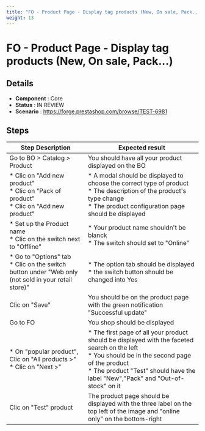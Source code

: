 ```yaml
---
title: "FO - Product Page - Display tag products (New, On sale, Pack...)"
weight: 13
---
```


# FO - Product Page - Display tag products (New, On sale, Pack...)
## Details
* **Component** : Core
* **Status** : IN REVIEW
* **Scenario** : https://forge.prestashop.com/browse/TEST-6981

## Steps
| Step Description | Expected result |
| ----- | ----- |
| Go to BO > Catalog > Product | You should have all your product displayed on the BO |
| * Clic on "Add new product"<br> * Clic on "Pack of product"<br> * Clic on "Add new product" | * A modal should be displayed to choose the correct type of product <br> * The description of the product's type change<br> * The product configuration page should be displayed |
| * Set up the Product name <br> * Clic on the switch next to "Offline" | * Your product name shouldn't be blanck <br> * The switch should set to "Online" |
| * Go to "Options" tab<br> * Clic on the switch button under "Web only (not sold in your retail store)" | * The option tab should be displayed<br> * the switch button should be changed into Yes |
| Clic on "Save" | You should be on the product page with the green notification "Successful update" |
| Go to FO | You shop should be displayed |
| * On "popular product", Clic on "All products >"<br> * Clic on "Next >" | * The first page of all your product should be displayed with the faceted search on the left <br> * You should be in the second page of the product<br> * The product "Test" should have the label "New","Pack" and "Out-of-stock" on it |
| Clic on "Test" product | The product page should be displayed with the three label on the top left of the image and "online only" on the bottom-right |
